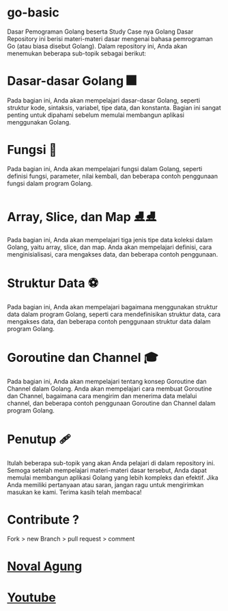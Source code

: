 # go-basic
Dasar Pemograman Golang beserta  Study Case nya
Golang Dasar
Repository ini berisi materi-materi dasar mengenai bahasa pemrograman Go (atau biasa disebut Golang). Dalam repository ini, Anda akan menemukan beberapa sub-topik sebagai berikut:


# Dasar-dasar Golang 🎆
Pada bagian ini, Anda akan mempelajari dasar-dasar Golang, seperti struktur kode, sintaksis, variabel, tipe data, dan konstanta. Bagian ini sangat penting untuk dipahami sebelum memulai membangun aplikasi menggunakan Golang.

# Fungsi 🎡
Pada bagian ini, Anda akan mempelajari fungsi dalam Golang, seperti definisi fungsi, parameter, nilai kembali, dan beberapa contoh penggunaan fungsi dalam program Golang.

# Array, Slice, dan Map ⛸⛸
Pada bagian ini, Anda akan mempelajari tiga jenis tipe data koleksi dalam Golang, yaitu array, slice, dan map. Anda akan mempelajari definisi, cara menginisialisasi, cara mengakses data, dan beberapa contoh penggunaan.

# Struktur Data ⚽
Pada bagian ini, Anda akan mempelajari bagaimana menggunakan struktur data dalam program Golang, seperti cara mendefinisikan struktur data, cara mengakses data, dan beberapa contoh penggunaan struktur data dalam program Golang.

# Goroutine dan Channel 🎓
Pada bagian ini, Anda akan mempelajari tentang konsep Goroutine dan Channel dalam Golang. Anda akan mempelajari cara membuat Goroutine dan Channel, bagaimana cara mengirim dan menerima data melalui channel, dan beberapa contoh penggunaan Goroutine dan Channel dalam program Golang.

# Penutup 🩹
Itulah beberapa sub-topik yang akan Anda pelajari di dalam repository ini. Semoga setelah mempelajari materi-materi dasar tersebut, Anda dapat memulai membangun aplikasi Golang yang lebih kompleks dan efektif. Jika Anda memiliki pertanyaan atau saran, jangan ragu untuk mengirimkan masukan ke kami. Terima kasih telah membaca!

# Contribute ?
Fork > new Branch > pull request > comment


# [Noval Agung](https://dasarpemrogramangolang.novalagung.com/)
# [Youtube](https://youtu.be/lg3Ke9cFmSE)
